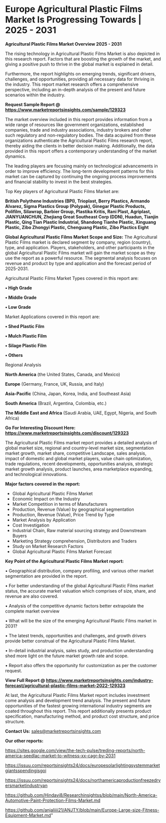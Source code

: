 # Europe Agricultural Plastic Films Market Is Progressing Towards | 2025 - 2031

<Strong> Agricultural Plastic Films Market Overview 2025 - 2031</strong>

The rising technology in Agricultural Plastic Films Market is also depicted in this research report. Factors that are boosting the growth of the market, and giving a positive push to thrive in the global market is explained in detail.

Furthermore, the report highlights on emerging trends, significant drivers, challenges, and opportunities, providing all necessary data for thriving in the industry. This report market research offers a comprehensive perspective, including an in-depth analysis of the present and future scenarios within the industry.

<strong>Request Sample Report @ <a href=https://www.marketreportsinsights.com/sample/129323>https://www.marketreportsinsights.com/sample/129323</a></strong>

The market overview included in this report provides information from a wide range of resources like government organizations, established companies, trade and industry associations, industry brokers and other such regulatory and non-regulatory bodies. The data acquired from these organizations authenticate the Agricultural Plastic Films research report, thereby aiding the clients in better decision making. Additionally, the data provided in this report offers a contemporary understanding of the market dynamics.

The leading players are focusing mainly on technological advancements in order to improve efficiency. The long-term development patterns for this market can be captured by continuing the ongoing process improvements and financial stability to invest in the best strategies.

Top Key players of Agricultural Plastic Films Market are:

<strong>British Polythene Industries (BPI), Trioplast, Berry Plastics, Armando Alvarez, Sigma Plastics Group (Polypak), Ginegar Plastic Products, Polifilm, Silawrap, Barbier Group, Plastika Kritis, Rani Plast, Agriplast, JIANYUANCHUN, Zhejiang Great Southeast Corp (DDN), Huadun, Tianjin Plastic, Qing Tian Plastic Industrial, Shandong Tianhe Plastic, Xinguang Plastic, Zibo Zhongyi Plastic, Chenguang Plastic, Zibo Plactics Eight</strong>

<strong><b>Global Agricultural Plastic Films Market Scope and Size:</b></strong>
The Agricultural Plastic Films market is declared segment by company, region (country), type, and application. Players, stakeholders, and other participants in the global Agricultural Plastic Films market will gain the market scope as they use the report as a powerful resource. The segmental analysis focuses on revenue and product by type and application and the forecast period of 2025-2031.

Agricultural Plastic Films Market Types covered in this report are:

<strong>• High Grade

• Middle Grade

• Low Grade</strong>

Market Applications covered in this report are:

<strong>• Shed Plastic Film

• Mulch Plastic Film

• Silage Plastic Film

• Others</strong> 

Regional Analysis

<strong>North America</strong> (the United States, Canada, and Mexico)

<strong>Europe</strong> (Germany, France, UK, Russia, and Italy)

<strong>Asia-Pacific</strong> (China, Japan, Korea, India, and Southeast Asia)

<strong>South America</strong> (Brazil, Argentina, Colombia, etc.)

<strong>The Middle East and Africa</strong> (Saudi Arabia, UAE, Egypt, Nigeria, and South Africa)

<strong>Go For Interesting Discount Here: <a href=https://www.marketreportsinsights.com/discount/129323>https://www.marketreportsinsights.com/discount/129323</a></strong>

The Agricultural Plastic Films market report provides a detailed analysis of global market size, regional and country-level market size, segmentation market growth, market share, competitive Landscape, sales analysis, impact of domestic and global market players, value chain optimization, trade regulations, recent developments, opportunities analysis, strategic market growth analysis, product launches, area marketplace expanding, and technological innovations.

<strong><b>Major factors covered in the report:</b></strong>
<ul>
  <li>Global Agricultural Plastic Films Market </li>
  <li>Economic Impact on the Industry</li>
  <li>Market Competition in terms of Manufacturers</li>
  <li>Production, Revenue (Value) by geographical segmentation</li>
  <li>Production, Revenue (Value), Price Trend by Type</li>
  <li>Market Analysis by Application</li>
  <li>Cost Investigation</li>
  <li>Industrial Chain, Raw material sourcing strategy and Downstream Buyers</li>
  <li>Marketing Strategy comprehension, Distributors and Traders</li>
  <li>Study on Market Research Factors</li>
  <li>Global Agricultural Plastic Films Market Forecast</li>
</ul>

<strong><b>Key Point of the Agricultural Plastic Films Market report:</b></strong>

• Geographical distribution, company profiling, and various other market segmentation are provided in the report.

• For better understanding of the global Agricultural Plastic Films market status, the accurate market valuation which comprises of size, share, and revenue are also covered.

• Analysis of the competitive dynamic factors better extrapolate the complete market overview

• What will be the size of the emerging Agricultural Plastic Films market in 2031?

• The latest trends, opportunities and challenges, and growth drivers provide better construal of the Agricultural Plastic Films Market.

• In-detail industrial analysis, sales study, and production understanding shed more light on the future market growth rate and scope.

• Report also offers the opportunity for customization as per the customer request.

<strong><b>View Full Report @ <a href=https://www.marketreportsinsights.com/industry-forecast/agricultural-plastic-films-market-2022-129323>https://www.marketreportsinsights.com/industry-forecast/agricultural-plastic-films-market-2022-129323</a></b></strong>


At last, the Agricultural Plastic Films Market report includes investment come analysis and development trend analysis. The present and future opportunities of the fastest growing international industry segments are coated throughout this report. This report additionally presents product specification, manufacturing method, and product cost structure, and price structure.

<strong>Contact Us:</strong>
sales@marketreportsinsights.com

<strong>Our other reports:</strong>

<a href=https://sites.google.com/view/the-tech-pulse/treding-reports/north-america-seedlac-market-to-witness-xx-cagr-by-2031>https://sites.google.com/view/the-tech-pulse/treding-reports/north-america-seedlac-market-to-witness-xx-cagr-by-2031</a>

<a href=https://issuu.com/reportsinsights24/docs/europesolarlightingsystemmarketgiantsspendingisgoi>https://issuu.com/reportsinsights24/docs/europesolarlightingsystemmarketgiantsspendingisgoi</a>

<a href=https://issuu.com/reportsinsights24/docs/northamericaproductionfreezedryersmarketindustryan>https://issuu.com/reportsinsights24/docs/northamericaproductionfreezedryersmarketindustryan</a>

<a href=https://github.com/Hindavi8/Researchinsightss/blob/main/North-America-Automotive-Paint-Protection-Films-Market.md>https://github.com/Hindavi8/Researchinsightss/blob/main/North-America-Automotive-Paint-Protection-Films-Market.md</a>

<a href=https://github.com/anjaliiii21/ANJTY/blob/main/Europe-Large-size-Fitness-Equipment-Market.md>https://github.com/anjaliiii21/ANJTY/blob/main/Europe-Large-size-Fitness-Equipment-Market.md</a>"
